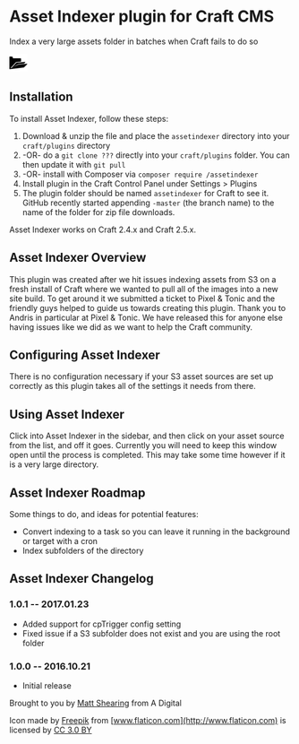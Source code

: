 # Asset Indexer plugin for Craft CMS

Index a very large assets folder in batches when Craft fails to do so

![Screenshot](resources/screenshots/plugin_logo.png)

## Installation

To install Asset Indexer, follow these steps:

1. Download & unzip the file and place the `assetindexer` directory into your `craft/plugins` directory
2.  -OR- do a `git clone ???` directly into your `craft/plugins` folder.  You can then update it with `git pull`
3.  -OR- install with Composer via `composer require /assetindexer`
4. Install plugin in the Craft Control Panel under Settings > Plugins
5. The plugin folder should be named `assetindexer` for Craft to see it.  GitHub recently started appending `-master` (the branch name) to the name of the folder for zip file downloads.

Asset Indexer works on Craft 2.4.x and Craft 2.5.x.

## Asset Indexer Overview

This plugin was created after we hit issues indexing assets from S3 on a fresh install of Craft where we wanted to pull all of the images into a new site build. To get around it we submitted a ticket to Pixel & Tonic and the friendly guys helped to guide us towards creating this plugin. Thank you to Andris in particular at Pixel & Tonic. We have released this for anyone else having issues like we did as we want to help the Craft community.

## Configuring Asset Indexer

There is no configuration necessary if your S3 asset sources are set up correctly as this plugin takes all of the settings it needs from there.

## Using Asset Indexer

Click into Asset Indexer in the sidebar, and then click on your asset source from the list, and off it goes. Currently you will need to keep this window open until the process is completed. This may take some time however if it is a very large directory.

## Asset Indexer Roadmap

Some things to do, and ideas for potential features:

* Convert indexing to a task so you can leave it running in the background or target with a cron
* Index subfolders of the directory

## Asset Indexer Changelog

### 1.0.1 -- 2017.01.23

* Added support for cpTrigger config setting
* Fixed issue if a S3 subfolder does not exist and you are using the root folder

### 1.0.0 -- 2016.10.21

* Initial release

Brought to you by [Matt Shearing](http://adigital.agency) from A Digital

Icon made by [Freepik](http://www.freepik.com) from [www.flaticon.com](http://www.flaticon.com) is licensed by [CC 3.0 BY](http://creativecommons.org/licenses/by/3.0/)